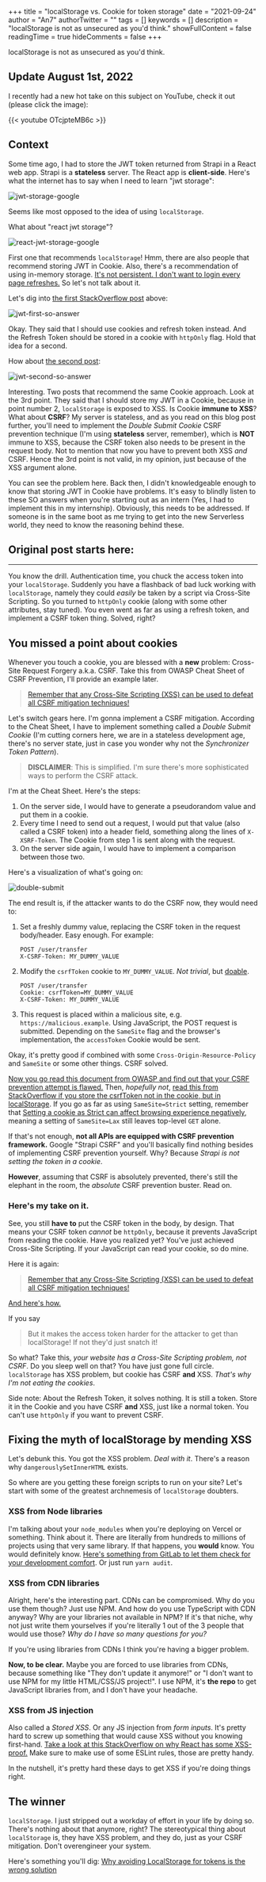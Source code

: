 +++
title = "localStorage vs. Cookie for token storage"
date = "2021-09-24"
author = "An7"
authorTwitter = ""
tags = []
keywords = []
description = "localStorage is not as unsecured as you'd think."
showFullContent = false
readingTime = true
hideComments = false
+++

localStorage is not as unsecured as you'd think.

## Update August 1st, 2022

I recently had a new hot take on this subject on YouTube, check it out (please click the image):

{{< youtube OTcjpteMB6c >}}

## Context

Some time ago, I had to store the JWT token returned from Strapi in a React web
app. Strapi is a **stateless** server. The React app is **client-side**. Here's
what the internet has to say when I need to learn "jwt storage":

![jwt-storage-google](/images/uploads/jwt-storage-google_pq7lyt.png)

Seems like most opposed to the idea of using `localStorage`.

What about "react jwt storage"?

![react-jwt-storage-google](/images/uploads/react-jwt-storage-google_m8on8v.png)

First one that recommends `localStorage`! Hmm, there are also people that
recommend storing JWT in Cookie. Also, there's a recommendation of using
in-memory storage. [It's not persistent. I don't want to login every page
refreshes.][8] So let's not talk about it.

Let's dig into [the first StackOverflow post][9] above:

![jwt-first-so-answer](/images/uploads/jwt-first-so-answer_kbfpiz.png)

Okay. They said that I should use cookies and refresh token instead. And the
Refresh Token should be stored in a cookie with `httpOnly` flag. Hold that idea
for a second.

How about [the second post][10]:

![jwt-second-so-answer](/images/uploads/jwt-second-so-answer_rhln47.png)

Interesting. Two posts that recommend the same Cookie approach. Look at the 3rd
point. They said that I should store my JWT in a Cookie, because in point number
2, `localStorage` is exposed to XSS. Is Cookie **immune to XSS**? What about
**CSRF**? My server is stateless, and as you read on this blog post further,
you'll need to implement the _Double Submit Cookie_ CSRF prevention technique
(I'm using **stateless** server, remember), which is **NOT** immune to XSS,
because the CSRF token also needs to be present in the request body. Not to
mention that now you have to prevent both XSS _and_ CSRF. Hence the 3rd point is
not valid, in my opinion, just because of the XSS argument alone.

You can see the problem here. Back then, I didn't knowledgeable enough to know
that storing JWT in Cookie have problems. It's easy to blindly listen to these
SO answers when you're starting out as an intern (Yes, I had to implement this
in my internship). Obviously, this needs to be addressed. If someone is in the
same boot as me trying to get into the new Serverless world, they need to know
the reasoning behind these.

## Original post starts here:

---

You know the drill. Authentication time, you chuck the access token into your
`localStorage`. Suddenly you have a flashback of bad luck working with
`localStorage`, namely they could _easily_ be taken by a script via Cross-Site
Scripting. So you turned to `httpOnly` cookie (along with some other attributes,
stay tuned). You even went as far as using a refresh token, and implement a CSRF
token thing. Solved, right?

## You missed a point about cookies

Whenever you touch a cookie, you are blessed with a **new** problem: Cross-Site
Request Forgery a.k.a. CSRF. Take this from OWASP Cheat Sheet of CSRF
Prevention, I'll provide an example later.

> [Remember that any Cross-Site Scripting (XSS) can be used to defeat all CSRF
> mitigation techniques!][1]

Let's switch gears here. I'm gonna implement a CSRF mitigation. According to the
Cheat Sheet, I have to implement something called a _Double Submit Cookie_ (I'm
cutting corners here, we are in a stateless development age, there's no server
state, just in case you wonder why not the _Synchronizer Token Pattern_).

> **DISCLAIMER**: This is simplified. I'm sure there's more sophisticated ways
> to perform the CSRF attack.

I'm at the Cheat Sheet. Here's the steps:

1. On the server side, I would have to generate a pseudorandom value and put
   them in a cookie.
2. Every time I need to send out a request, I would put that value (also called
   a CSRF token) into a header field, something along the lines of
   `X-XSRF-Token`. The Cookie from step 1 is sent along with the request.
3. On the server side again, I would have to implement a comparison between
   those two.

Here's a visualization of what's going on:

![double-submit](/images/uploads/double-submit_siyipg.png)

The end result is, if the attacker wants to do the CSRF now, they would need to:

1. Set a freshly dummy value, replacing the CSRF token in the request
   body/header. Easy enough. For example:
   ```
   POST /user/transfer
   X-CSRF-Token: MY_DUMMY_VALUE
   ```
2. Modify the `csrfToken` cookie to `MY_DUMMY_VALUE`. _Not trivial_, but
   [doable][2].
   ```
   POST /user/transfer
   Cookie: csrfToken=MY_DUMMY_VALUE
   X-CSRF-Token: MY_DUMMY_VALUE
   ```
3. This request is placed within a malicious site, e.g.
   `https://malicious.example`. Using JavaScript, the POST request is submitted.
   Depending on the `SameSite` flag and the browser's implementation, the
   `accessToken` Cookie would be sent.

Okay, it's pretty good if combined with some `Cross-Origin-Resource-Policy` and
`SameSite` or some other things. CSRF solved.

[Now you go read this document from OWASP and find out that your CSRF prevention
attempt is flawed.][2] Then, _hopefully not_, [read this from StackOverflow if
you store the csrfToken not in the cookie, but in localStorage][3]. If you go as
far as using `SameSite=Strict` setting, remember that [Setting a cookie as
Strict can affect browsing experience negatively][4], meaning a setting of
`SameSite=Lax` still leaves top-level `GET` alone.

If that's not enough, **not all APIs are equipped with CSRF prevention
framework.** Google "Strapi CSRF" and you'll basically find nothing besides of
implementing CSRF prevention yourself. Why? Because _Strapi is not setting the
token in a cookie_.

**However**, assuming that CSRF is absolutely prevented, there's still the
elephant in the room, the _absolute_ CSRF prevention buster. Read on.

### Here's my take on it.

See, you still **have to** put the CSRF token in the body, by design. That means
your CSRF token _cannot_ be `httpOnly`, because it prevents JavaScript from
reading the cookie. Have you realized yet? You've just achieved Cross-Site
Scripting. If your JavaScript can read your cookie, so do mine.

Here it is again:

> [Remember that any Cross-Site Scripting (XSS) can be used to defeat all CSRF
> mitigation techniques!][1]

[And here's how.][11]

If you say

> But it makes the access token harder for the attacker to get than
> localStorage! If not they'd just snatch it!

So what? Take this, _your website has a Cross-Site Scripting problem, not CSRF_.
Do you sleep well on that? You have just gone full circle. `localStorage` has
XSS problem, but cookie has CSRF **and** XSS. _That's why I'm not eating the
cookies_.

Side note: About the Refresh Token, it solves nothing. It is still a token.
Store it in the Cookie and you have CSRF **and** XSS, just like a normal token.
You can't use `httpOnly` if you want to prevent CSRF.

## Fixing the myth of localStorage by mending XSS

Let's debunk this. You got the XSS problem. _Deal with it_. There's a reason why
`dangerouslySetInnerHTML` exists.

So where are you getting these foreign scripts to run on your site? Let's start
with some of the greatest archnemesis of `localStorage` doubters.

### XSS from Node libraries

I'm talking about your `node_modules` when you're deploying on Vercel or
something. Think about it. There are literally from hundreds to millions of
projects using that very same library. If that happens, you **would** know. You
would definitely know.
[Here's something from GitLab to let them check for your development comfort][5].
Or just run `yarn audit`.

### XSS from CDN libraries

Alright, here's the interesting part. CDNs can be compromised. Why do you use
them though? Just use NPM. And how do you use TypeScript with CDN anyway? Why
are your libraries not available in NPM? If it's that niche, why not just write
them yourselves if you're literally 1 out of the 3 people that would use those?
_Why do I have so many questions for you?_

If you're using libraries from CDNs I think you're having a bigger problem.

**Now, to be clear.** Maybe you are forced to use libraries from CDNs, because
something like "They don't update it anymore!" or "I don't want to use NPM for
my little HTML/CSS/JS project!". I use NPM, it's **the repo** to get JavaScript
libraries from, and I don't have your headache.

### XSS from JS injection

Also called a _Stored XSS_. Or any JS injection from _form inputs_. It's pretty
hard to screw up something that would cause XSS without you knowing first-hand.
[Take a look at this StackOverflow on why React has some XSS-proof.][6] Make
sure to make use of some ESLint rules, those are pretty handy.

In the nutshell, it's pretty hard these days to get XSS if you're doing things
right.

## The winner

`localStorage`. I just stripped out a workday of effort in your life by doing
so. There's nothing about that anymore, right? The stereotypical thing about
`localStorage` is, they have XSS problem, and they do, just as your CSRF
mitigation. Don't overengineer your system.

Here's something you'll dig:
[Why avoiding LocalStorage for tokens is the wrong solution][7]

[1]: https://cheatsheetseries.owasp.org/cheatsheets/Cross-Site_Request_Forgery_Prevention_Cheat_Sheet.html
[2]: https://owasp.org/www-pdf-archive/David_Johansson-Double_Defeat_of_Double-Submit_Cookie.pdf
[3]: https://stackoverflow.com/a/37169633
[4]: https://www.netsparker.com/blog/web-security/same-site-cookie-attribute-prevent-cross-site-request-forgery
[5]: https://docs.gitlab.com/ee/user/application_security/dependency_scanning
[6]: https://stackoverflow.com/q/33644499
[7]: https://pragmaticwebsecurity.com/articles/oauthoidc/localstorage-xss.html
[8]: https://auth0.com/docs/secure/security-guidance/data-security/token-storage#browser-in-memory-scenarios
[9]: https://stackoverflow.com/questions/39176237/how-do-i-store-jwt-and-send-them-with-every-request-using-react
[10]: https://stackoverflow.com/questions/69294536/where-to-store-jwt-token-in-react-client-side-in-secure-way
[11]: https://portswigger.net/web-security/cross-site-scripting/exploiting/lab-perform-csrf
